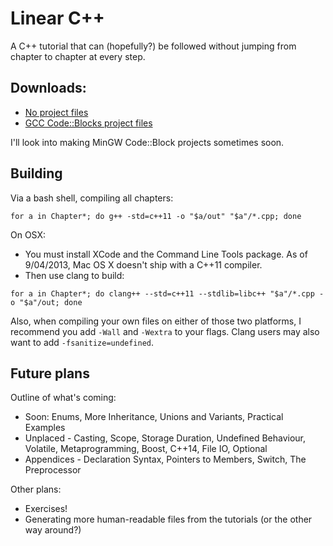 # Linear C++

A C++ tutorial that can (hopefully?) be followed without jumping from chapter to chapter at every step.

## Downloads:

- [No project files](https://github.com/jesyspa/linear-cpp/archive/master.zip)
- [GCC Code::Blocks project files](https://github.com/jesyspa/linear-cpp/archive/with_gcc_codeblocks_project_files.zip)

I'll look into making MinGW Code::Block projects sometimes soon.

## Building

Via a bash shell, compiling all chapters:

```
for a in Chapter*; do g++ -std=c++11 -o "$a/out" "$a"/*.cpp; done
```

On OSX:
- You must install XCode and the Command Line Tools package. As of 9/04/2013, Mac OS X doesn't ship with a C++11 compiler.
- Then use clang to build:

```
for a in Chapter*; do clang++ --std=c++11 --stdlib=libc++ "$a"/*.cpp -o "$a"/out; done
```

Also, when compiling your own files on either of those two platforms, I recommend you add `-Wall` and `-Wextra` to your flags.  Clang users may also want to add `-fsanitize=undefined`.

## Future plans

Outline of what's coming:
- Soon: Enums, More Inheritance, Unions and Variants, Practical Examples
- Unplaced - Casting, Scope, Storage Duration, Undefined Behaviour, Volatile, Metaprogramming, Boost, C++14, File IO, Optional
- Appendices - Declaration Syntax, Pointers to Members, Switch, The Preprocessor

Other plans:
 - Exercises!
 - Generating more human-readable files from the tutorials (or the other way around?)

